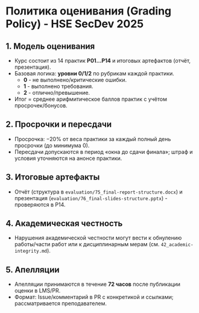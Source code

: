 # Политика оценивания (Grading Policy) - HSE SecDev 2025

## 1. Модель оценивания
- Курс состоит из 14 практик **P01…P14** и итоговых артефактов (отчёт, презентация).
- Базовая логика: **уровни 0/1/2** по рубрикам каждой практики.
  - **0** - не выполнено/критические ошибки.
  - **1** - выполнено требования.
  - **2** - отлично/превышение.
- Итог = среднее арифмитическое баллов практик с учётом просрочек/бонусов.

## 2. Просрочки и пересдачи
- Просрочка: −20% от веса практики за каждый полный день просрочки (до минимума 0).
- Пересдачи допускаются в период «окна до сдачи финала»; штраф и условия уточняются на анонсе практики.

## 3. Итоговые артефакты
- Отчёт (структура в `evaluation/75_final-report-structure.docx`) и презентация (`evaluation/76_final-slides-structure.pptx`) - проверяются в P14.

## 4. Академическая честность
- Нарушения академической честности могут вести к обнулению работы/части работ или к дисциплинарным мерам (см. `42_academic-integrity.md`).

## 5. Апелляции
- Апелляции принимаются в течение **72 часов** после публикации оценки в LMS/PR.
- Формат: Issue/комментарий в PR с конкретикой и ссылками; рассматривается преподавателем.
